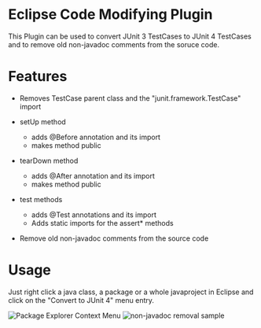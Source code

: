 Eclipse Code Modifying Plugin
=============================

This Plugin can be used to convert JUnit 3 TestCases to JUnit 4 TestCases and to remove old non-javadoc comments from the soruce code.

Features
========

- Removes TestCase parent class and the "junit.framework.TestCase" import
- setUp method
  - adds @Before annotation and its import
  - makes method public
- tearDown method
  - adds @After annotation and its import
  - makes method public
- test methods
  - adds @Test annotations and its import
  - Adds static imports for the assert* methods
  
- Remove old non-javadoc comments from the source code

Usage
=====

Just right click a java class, a package or a whole javaproject in Eclipse and click on the "Convert to JUnit 4" menu entry.


![Package Explorer Context Menu](http://i58.tinypic.com/optdls.png)
![non-javadoc removal sample](https://pbs.twimg.com/media/By-tQEECQAAMoCR.png:large)
